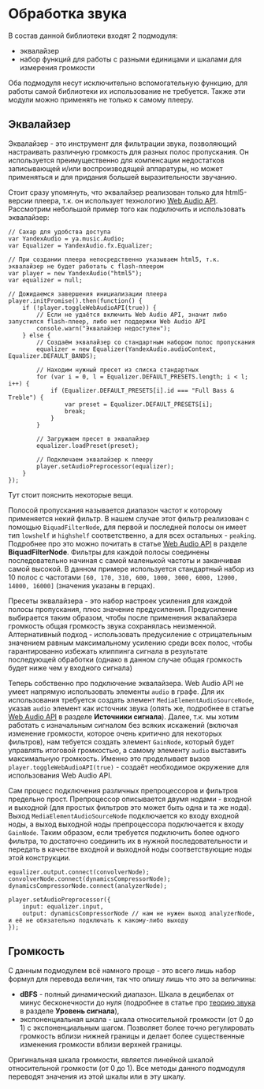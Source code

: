 Обработка звука
===============

В состав данной библиотеки входят 2 подмодуля:
 
  - эквалайзер
  - набор функций для работы с разными единицами и шкалами для измерения громкости
  
Оба подмодуля несут исключительно вспомогательную функцию, для работы самой библиотеки их использование не требуется. Также эти модули можно применять не только к самому плееру.
 
Эквалайзер
----------

Эквалайзер - это инструмент для фильтрации звука, позволяющий настраивать различную громкость для разных полос пропускания. Он используется преимущественно для компенсации недостатков записывающей и/или воспроизводящей аппаратуры, но может применяться и для придания большей выразительности звучанию.

Стоит сразу упомянуть, что эквалайзер реализован только для html5-версии плеера, т.к. он использует технологию [Web Audio API](https://github.yandex-team.ru/pages/music/audio/tutorial-web-audio-api.html). Рассмотрим небольшой пример того как подключить и использовать эквалайзер:
 
```(javascript)
// Сахар для удобства доступа
var YandexAudio = ya.music.Audio;
var Equalizer = YandexAudio.fx.Equalizer;

// При создании плеера непосредственно указываем html5, т.к. эквалайзер не будет работать с flash-плеером
var player = new YandexAudio("html5");
var equalizer = null;

// Дожидаемся завершения инициализации плеера
player.initPromise().then(function() {
    if (!player.toggleWebAudioAPI(true)) {
        // Если не удаётся включить Web Audio API, значит либо запустился flash-плеер, либо нет поддержки Web Audio API
        console.warn("Эквалайзер недоступен");
    } else {
        // Создаём эквалайзер со стандартным набором полос пропускания
        equalizer = new Equalizer(YandexAudio.audioContext, Equalizer.DEFAULT_BANDS);
        
        // Находим нужный пресет из списка стандартных
        for (var i = 0, l = Equalizer.DEFAULT_PRESETS.length; i < l; i++) {
            if (Equalizer.DEFAULT_PRESETS[i].id === "Full Bass & Treble") {
                var preset = Equalizer.DEFAULT_PRESETS[i];
                break;
            }
        }

        // Загружаем пресет в эквалайзер
        equalizer.loadPreset(preset);
        
        // Подключаем эквалайзер к плееру
        player.setAudioPreprocessor(equalizer);
    }
});
```

Тут стоит пояснить некоторые вещи. 

Полосой пропускания называется диапазон частот к которому применяется некий фильтр. В нашем случае этот фильтр реализован с помощью `BiquadFilterNode`, для первой и последней полосы он имеет тип `lowshelf` и `highshelf` соответственно, а для всех остальных - `peaking`. Подробнее про это можно почитать в статье [Web Audio API](https://github.yandex-team.ru/pages/music/audio/tutorial-web-audio-api.html) в разделе **BiquadFilterNode**. Фильтры для каждой полосы соединены последовательно начиная с самой маленькой частоты и заканчивая самой высокой. В данном примере используется стандартный набор из 10 полос с частотами `[60, 170, 310, 600, 1000, 3000, 6000, 12000, 14000, 16000]` (значения указаны в герцах).

Пресеты эквалайзера - это набор настроек усиления для каждой полосы пропускания, плюс значение предусиления. Предусиление выбирается таким образом, чтобы после применения эквалайзера громкость общая громкость звука сохранялась неизменной. Алтернативный подход - использовать предусиление с отрицательным значением равным максимальному усилению среди всех полос, чтобы гарантированно избежать клиппинга сигнала в результате последующей обработки (однако в данном случае общая громкость будет ниже чем у входного сигнала)

Теперь собственно про подключение эквалайзера. Web Audio API не умеет напрямую использовать элементы `audio` в графе. Для их использования требуется создать элемент `MediaElementAudioSourceNode`, указав `audio` элемент как источник звука (опять же, подробнее в статье [Web Audio API](https://github.yandex-team.ru/pages/music/audio/tutorial-web-audio-api.html) в разделе **Источники сигнала**). Далее, т.к. мы хотим работать с изначальным сигналом без всяких искажений (включая изменение громкости, которое очень критично для некоторых фильтров), нам тебуется создать элемент `GainNode`, который будет управлять итоговой громкостью, а самому элементу `audio` выставить максимальную громкость. Именно это проделывает вызов `player.toggleWebAudioAPI(true)` - создаёт необходимое окружение для использования Web Audio API.

Сам процесс подключения различных препроцессоров и фильтров предельно прост. Препроцессор описывается двумя нодами - входной и выходной (для простых фильтров это может быть одна и та же нода). Выход `MediaElementAudioSourceNode` подключается ко входу входной ноды, а выход выходной ноды препроцессора подключается к входу `GainNode`. Таким образом, если требуется подключить более одного фильтра, то достаточно соединить их в нужной последовательности и передать в качестве входной и выходной ноды соответствующие ноды этой конструкции.
  
```(javascript)
equalizer.output.connect(convolverNode);
convolverNode.connect(dynamicsCompressorNode);
dynamicsCompressorNode.connect(analyzerNode);

player.setAudioPreprocessor({
    input: equalizer.input,
    output: dynamicsCompressorNode // нам не нужен выход analyzerNode, и её не обязательно подключать к какому-либо выходу
});
```

Громкость
---------

С данным подмодулем всё намного проще - это всего лишь набор формул для перевода величин, так что опишу лишь что это за величины: 

  - **dBFS** - полный динамический диапазон. Шкала в децибелах от минус бесконечности до нуля (подробнее в статье про [теорию звука](https://github.yandex-team.ru/pages/music/audio/tutorial-sound.html) в разделе **Уровень сигнала**),
  - экспоненциальная шкала - шкала относительной громкости (от 0 до 1) с экспоненциальным шагом. Позволяет более точно регулировать громкость вблизи нижней границы и делает более существенные изменения громкости вблизи верхней границы.

Оригинальная шкала громкости, является линейной шкалой относительной громкости (от 0 до 1). Все методы данного подмодуля переводят значения из этой шкалы или в эту шкалу.

